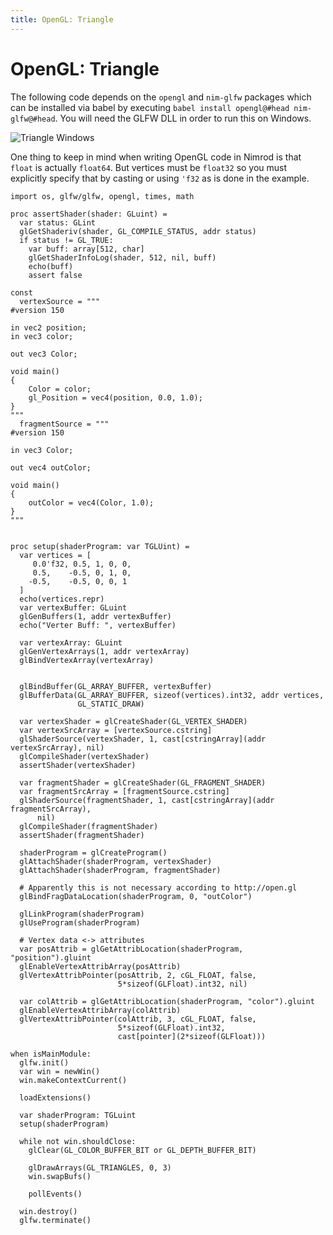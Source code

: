 ```yaml
---
title: OpenGL: Triangle
---
```

# OpenGL: Triangle

The following code depends on the ``opengl`` and ``nim-glfw`` packages which
can be installed via babel by executing ``babel install opengl@#head nim-glfw@#head``.
You will need the GLFW DLL in order to run this on Windows.

![Triangle Windows](https://nimrod-by-example.github.io/images/triangle.png)

One thing to keep in mind when writing OpenGL code in Nimrod is that ``float``
is actually ``float64``. But vertices must be ``float32`` so you must explicitly
specify that by casting or using ``'f32`` as is done in the example.

```nimrod
import os, glfw/glfw, opengl, times, math

proc assertShader(shader: GLuint) =
  var status: GLint
  glGetShaderiv(shader, GL_COMPILE_STATUS, addr status)
  if status != GL_TRUE:
    var buff: array[512, char]
    glGetShaderInfoLog(shader, 512, nil, buff)
    echo(buff)
    assert false

const 
  vertexSource = """
#version 150

in vec2 position;
in vec3 color;

out vec3 Color;

void main()
{
    Color = color;
    gl_Position = vec4(position, 0.0, 1.0);
}
"""
  fragmentSource = """
#version 150

in vec3 Color;

out vec4 outColor;

void main()
{
    outColor = vec4(Color, 1.0);
}
"""


proc setup(shaderProgram: var TGLUint) =
  var vertices = [
     0.0'f32, 0.5, 1, 0, 0,
     0.5,    -0.5, 0, 1, 0,
    -0.5,    -0.5, 0, 0, 1
  ]
  echo(vertices.repr)
  var vertexBuffer: GLuint
  glGenBuffers(1, addr vertexBuffer)
  echo("Verter Buff: ", vertexBuffer)

  var vertexArray: GLuint
  glGenVertexArrays(1, addr vertexArray)
  glBindVertexArray(vertexArray)
  

  glBindBuffer(GL_ARRAY_BUFFER, vertexBuffer)
  glBufferData(GL_ARRAY_BUFFER, sizeof(vertices).int32, addr vertices,
               GL_STATIC_DRAW)

  var vertexShader = glCreateShader(GL_VERTEX_SHADER)
  var vertexSrcArray = [vertexSource.cstring]
  glShaderSource(vertexShader, 1, cast[cstringArray](addr vertexSrcArray), nil)
  glCompileShader(vertexShader)
  assertShader(vertexShader)

  var fragmentShader = glCreateShader(GL_FRAGMENT_SHADER)
  var fragmentSrcArray = [fragmentSource.cstring]
  glShaderSource(fragmentShader, 1, cast[cstringArray](addr fragmentSrcArray),
      nil)
  glCompileShader(fragmentShader)
  assertShader(fragmentShader)

  shaderProgram = glCreateProgram()
  glAttachShader(shaderProgram, vertexShader)
  glAttachShader(shaderProgram, fragmentShader)

  # Apparently this is not necessary according to http://open.gl
  glBindFragDataLocation(shaderProgram, 0, "outColor")

  glLinkProgram(shaderProgram)
  glUseProgram(shaderProgram)

  # Vertex data <-> attributes
  var posAttrib = glGetAttribLocation(shaderProgram, "position").gluint
  glEnableVertexAttribArray(posAttrib)
  glVertexAttribPointer(posAttrib, 2, cGL_FLOAT, false,
                        5*sizeof(GLFloat).int32, nil)

  var colAttrib = glGetAttribLocation(shaderProgram, "color").gluint
  glEnableVertexAttribArray(colAttrib)
  glVertexAttribPointer(colAttrib, 3, cGL_FLOAT, false,
                        5*sizeof(GLFloat).int32,
                        cast[pointer](2*sizeof(GLFloat)))

when isMainModule:
  glfw.init()
  var win = newWin()
  win.makeContextCurrent()

  loadExtensions()

  var shaderProgram: TGLuint
  setup(shaderProgram)

  while not win.shouldClose:
    glClear(GL_COLOR_BUFFER_BIT or GL_DEPTH_BUFFER_BIT)

    glDrawArrays(GL_TRIANGLES, 0, 3)
    win.swapBufs()
    
    pollEvents()

  win.destroy()
  glfw.terminate()
```
